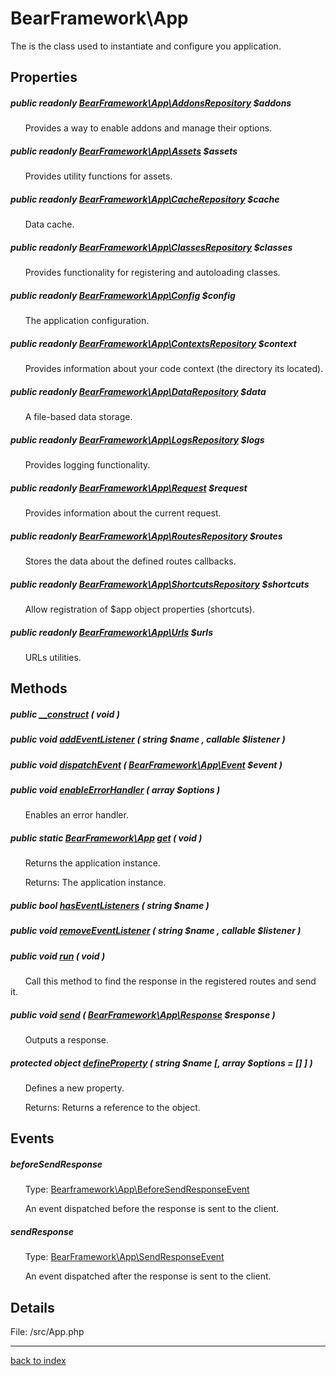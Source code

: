 # BearFramework\App

The is the class used to instantiate and configure you application.

## Properties

##### public readonly [BearFramework\App\AddonsRepository](bearframework.app.addonsrepository.class.md) $addons

&nbsp;&nbsp;&nbsp;&nbsp;&nbsp;&nbsp;Provides a way to enable addons and manage their options.

##### public readonly [BearFramework\App\Assets](bearframework.app.assets.class.md) $assets

&nbsp;&nbsp;&nbsp;&nbsp;&nbsp;&nbsp;Provides utility functions for assets.

##### public readonly [BearFramework\App\CacheRepository](bearframework.app.cacherepository.class.md) $cache

&nbsp;&nbsp;&nbsp;&nbsp;&nbsp;&nbsp;Data cache.

##### public readonly [BearFramework\App\ClassesRepository](bearframework.app.classesrepository.class.md) $classes

&nbsp;&nbsp;&nbsp;&nbsp;&nbsp;&nbsp;Provides functionality for registering and autoloading classes.

##### public readonly [BearFramework\App\Config](bearframework.app.config.class.md) $config

&nbsp;&nbsp;&nbsp;&nbsp;&nbsp;&nbsp;The application configuration.

##### public readonly [BearFramework\App\ContextsRepository](bearframework.app.contextsrepository.class.md) $context

&nbsp;&nbsp;&nbsp;&nbsp;&nbsp;&nbsp;Provides information about your code context (the directory its located).

##### public readonly [BearFramework\App\DataRepository](bearframework.app.datarepository.class.md) $data

&nbsp;&nbsp;&nbsp;&nbsp;&nbsp;&nbsp;A file-based data storage.

##### public readonly [BearFramework\App\LogsRepository](bearframework.app.logsrepository.class.md) $logs

&nbsp;&nbsp;&nbsp;&nbsp;&nbsp;&nbsp;Provides logging functionality.

##### public readonly [BearFramework\App\Request](bearframework.app.request.class.md) $request

&nbsp;&nbsp;&nbsp;&nbsp;&nbsp;&nbsp;Provides information about the current request.

##### public readonly [BearFramework\App\RoutesRepository](bearframework.app.routesrepository.class.md) $routes

&nbsp;&nbsp;&nbsp;&nbsp;&nbsp;&nbsp;Stores the data about the defined routes callbacks.

##### public readonly [BearFramework\App\ShortcutsRepository](bearframework.app.shortcutsrepository.class.md) $shortcuts

&nbsp;&nbsp;&nbsp;&nbsp;&nbsp;&nbsp;Allow registration of $app object properties (shortcuts).

##### public readonly [BearFramework\App\Urls](bearframework.app.urls.class.md) $urls

&nbsp;&nbsp;&nbsp;&nbsp;&nbsp;&nbsp;URLs utilities.

## Methods

##### public [__construct](bearframework.app.__construct.method.md) ( void )

##### public void [addEventListener](bearframework.app.addeventlistener.method.md) ( string $name , callable $listener )

##### public void [dispatchEvent](bearframework.app.dispatchevent.method.md) ( [BearFramework\App\Event](bearframework.app.event.class.md) $event )

##### public void [enableErrorHandler](bearframework.app.enableerrorhandler.method.md) ( array $options )

&nbsp;&nbsp;&nbsp;&nbsp;&nbsp;&nbsp;Enables an error handler.

##### public static [BearFramework\App](bearframework.app.class.md) [get](bearframework.app.get.method.md) ( void )

&nbsp;&nbsp;&nbsp;&nbsp;&nbsp;&nbsp;Returns the application instance.

&nbsp;&nbsp;&nbsp;&nbsp;&nbsp;&nbsp;Returns: The application instance.

##### public bool [hasEventListeners](bearframework.app.haseventlisteners.method.md) ( string $name )

##### public void [removeEventListener](bearframework.app.removeeventlistener.method.md) ( string $name , callable $listener )

##### public void [run](bearframework.app.run.method.md) ( void )

&nbsp;&nbsp;&nbsp;&nbsp;&nbsp;&nbsp;Call this method to find the response in the registered routes and send it.

##### public void [send](bearframework.app.send.method.md) ( [BearFramework\App\Response](bearframework.app.response.class.md) $response )

&nbsp;&nbsp;&nbsp;&nbsp;&nbsp;&nbsp;Outputs a response.

##### protected object [defineProperty](bearframework.app.defineproperty.method.md) ( string $name [, array $options = [] ] )

&nbsp;&nbsp;&nbsp;&nbsp;&nbsp;&nbsp;Defines a new property.

&nbsp;&nbsp;&nbsp;&nbsp;&nbsp;&nbsp;Returns: Returns a reference to the object.

## Events

##### beforeSendResponse

&nbsp;&nbsp;&nbsp;&nbsp;&nbsp;&nbsp;Type: [Bearframework\App\BeforeSendResponseEvent](bearframework.app.beforesendresponseevent.class.md)

&nbsp;&nbsp;&nbsp;&nbsp;&nbsp;&nbsp;An event dispatched before the response is sent to the client.

##### sendResponse

&nbsp;&nbsp;&nbsp;&nbsp;&nbsp;&nbsp;Type: [BearFramework\App\SendResponseEvent](bearframework.app.sendresponseevent.class.md)

&nbsp;&nbsp;&nbsp;&nbsp;&nbsp;&nbsp;An event dispatched after the response is sent to the client.

## Details

File: /src/App.php

---

[back to index](index.md)


